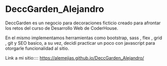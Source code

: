 # DeccGarden_Alejandro

DeccGarden es un negocio para decoraciones ficticio creado para afrontar los retos del curso de Desarrollo Web de CoderHouse.

En el mismo implementamos herramientas como bootstrap, sass , flex , grid , git y SEO basico, a su vez, decidi practicar un poco con javascript para
otorgarle funcionalidad al sitio.

Link a mi sitio::::  https://alemejias.github.io/DeccGarden_Alejandro/

